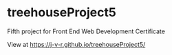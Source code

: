 # treehouseProject5
Fifth project for Front End Web Development Certificate 

View at  https://j-v-r.github.io/treehouseProject5/
